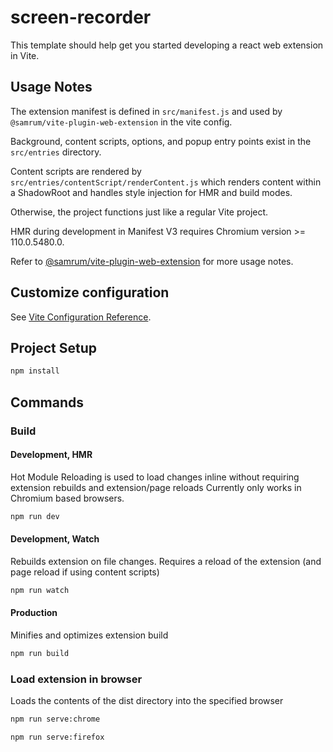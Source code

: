 # screen-recorder

This template should help get you started developing a react web extension in Vite.

## Usage Notes

The extension manifest is defined in `src/manifest.js` and used by `@samrum/vite-plugin-web-extension` in the vite config.

Background, content scripts, options, and popup entry points exist in the `src/entries` directory. 

Content scripts are rendered by `src/entries/contentScript/renderContent.js` which renders content within a ShadowRoot
and handles style injection for HMR and build modes.

Otherwise, the project functions just like a regular Vite project.



HMR during development in Manifest V3 requires Chromium version >= 110.0.5480.0.

Refer to [@samrum/vite-plugin-web-extension](https://github.com/samrum/vite-plugin-web-extension) for more usage notes.

## Customize configuration

See [Vite Configuration Reference](https://vitejs.dev/config/).

## Project Setup

```sh
npm install
```

## Commands
### Build
#### Development, HMR

Hot Module Reloading is used to load changes inline without requiring extension rebuilds and extension/page reloads
Currently only works in Chromium based browsers.
```sh
npm run dev
```

#### Development, Watch

Rebuilds extension on file changes. Requires a reload of the extension (and page reload if using content scripts)
```sh
npm run watch
```

#### Production

Minifies and optimizes extension build
```sh
npm run build
```

### Load extension in browser

Loads the contents of the dist directory into the specified browser
```sh
npm run serve:chrome
```

```sh
npm run serve:firefox
```
